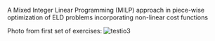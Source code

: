 Α Mixed Integer Linear Programming (MILP) approach in piece-wise optimization of ELD problems incorporating non-linear cost functions

Photo from first set of exercises:
![testio3](https://user-images.githubusercontent.com/82767099/225345141-79b33001-a738-4f46-9116-ddad15477d04.PNG)
